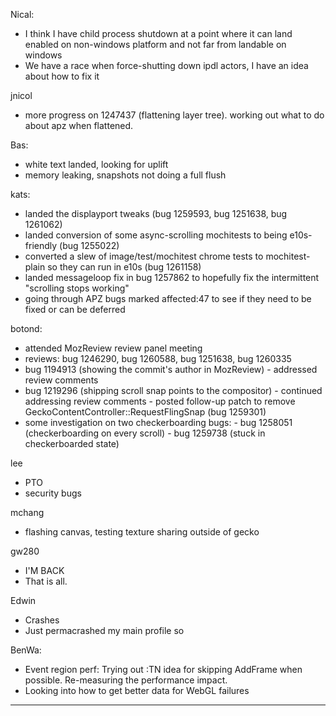 Nical:
* I think I have child process shutdown at a point where it can land enabled on non-windows platform and not far from landable on windows
* We have a race when force-shutting down ipdl actors, I have an idea about how to fix it



jnicol
* more progress on 1247437 (flattening layer tree). working out what to do about apz when flattened.



Bas:
* white text landed, looking for uplift
* memory leaking, snapshots not doing a full flush



kats:
* landed the displayport tweaks (bug 1259593, bug 1251638, bug 1261062)
* landed conversion of some async-scrolling mochitests to being e10s-friendly (bug 1255022)
* converted a slew of image/test/mochitest chrome tests to mochitest-plain so they can run in e10s (bug 1261158)
* landed messageloop fix in bug 1257862 to hopefully fix the intermittent "scrolling stops working"
* going through APZ bugs marked affected:47 to see if they need to be fixed or can be deferred



botond:
  - attended MozReview review panel meeting
  - reviews: bug 1246290, bug 1260588, bug 1251638, bug 1260335
  - bug 1194913 (showing the commit's author in MozReview)
          - addressed review comments
  - bug 1219296 (shipping scroll snap points to the compositor)
          - continued addressing review comments
          - posted follow-up patch to  remove GeckoContentController::RequestFlingSnap (bug 1259301)
  - some investigation on two checkerboarding bugs:
          - bug 1258051 (checkerboarding on every scroll)
          - bug 1259738 (stuck in checkerboarded state)



lee
* PTO
* security bugs



mchang
* flashing canvas, testing texture sharing outside of gecko



gw280
* I'M BACK
* That is all.



Edwin
* Crashes
* Just permacrashed my main profile so 



BenWa:
* Event region perf: Trying out :TN idea for skipping AddFrame when possible. Re-measuring the performance impact.
* Looking into how to get better data for WebGL failures



________________


